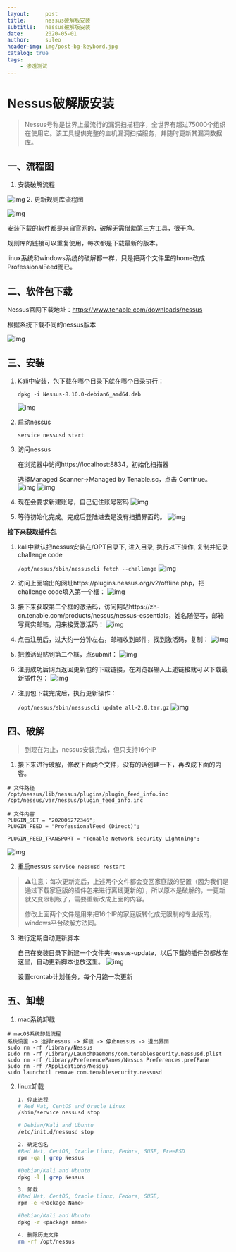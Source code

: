 ```yaml
---
layout:     post             
title:      nessus破解版安装    
subtitle:   nessus破解版安装       
date:       2020-05-01             
author:     suleo                  
header-img: img/post-bg-keybord.jpg    
catalog: true                      
tags:                              
    - 渗透测试   
---  
```


# Nessus破解版安装

> Nessus号称是世界上最流行的漏洞扫描程序，全世界有超过75000个组织在使用它。该工具提供完整的主机漏洞扫描服务，并随时更新其漏洞数据库。

## 一、流程图

1. 安装破解流程

![img](https://img2020.cnblogs.com/blog/2019081/202004/2019081-20200429102712121-798023580.png) 2. 更新规则库流程图

![img](https://img2020.cnblogs.com/blog/2019081/202004/2019081-20200429102813535-1392735593.png)

安装下载的软件都是来自官网的，破解无需借助第三方工具，很干净。

规则库的链接可以重复使用，每次都是下载最新的版本。

linux系统和windows系统的破解都一样，只是把两个文件里的home改成ProfessionalFeed而已。



## 二、软件包下载

Nessus官网下载地址：https://www.tenable.com/downloads/nessus

根据系统下载不同的nessus版本

![img](https://img2020.cnblogs.com/blog/2019081/202004/2019081-20200428150946202-813764955.png)

## 三、安装

1. Kali中安装，包下载在哪个目录下就在哪个目录执行：

   `dpkg -i Nessus-8.10.0-debian6_amd64.deb`

   ![img](https://img2020.cnblogs.com/blog/2019081/202004/2019081-20200428151622356-297469886.png)  

2. 启动nessus

   `service nessusd start`

3. 访问nessus

   在浏览器中访问https://localhost:8834，初始化扫描器

   选择Managed Scanner→Managed by Tenable.sc，点击 Continue。
   ![img](https://img2020.cnblogs.com/blog/2019081/202004/2019081-20200428152036702-1335117956.png)
   ![img](https://img2020.cnblogs.com/blog/2019081/202004/2019081-20200428152109869-529652535.png)

4. 现在会要求新建账号，自己记住账号密码
   ![img](https://img2020.cnblogs.com/blog/2019081/202004/2019081-20200428152343627-690325526.png)

5. 等待初始化完成。完成后登陆进去是没有扫描界面的。
   ![img](https://img2020.cnblogs.com/blog/2019081/202004/2019081-20200428152407645-543018994.png)

**接下来获取插件包**

1. kali中默认把nessus安装在/OPT目录下, 进入目录, 执行以下操作, 复制并记录challenge code

   `/opt/nessus/sbin/nessuscli fetch --challenge`
   ![img](https://img2020.cnblogs.com/blog/2019081/202004/2019081-20200428152826175-1503482077.png)

2. 访问上面输出的网址https://plugins.nessus.org/v2/offline.php，把challenge code填入第一个框：
   ![img](https://img2020.cnblogs.com/blog/2019081/202004/2019081-20200428153039783-1305279160.png)

3. 接下来获取第二个框的激活码，访问网站https://zh-cn.tenable.com/products/nessus/nessus-essentials，姓名随便写，邮箱写真实邮箱，用来接受激活码：
   ![img](https://img2020.cnblogs.com/blog/2019081/202004/2019081-20200428153420451-1737188047.png)

4. 点击注册后，过大约一分钟左右，邮箱收到邮件，找到激活码，复制：
   ![img](https://img2020.cnblogs.com/blog/2019081/202004/2019081-20200428153622027-435821379.png)

5. 把激活码贴到第二个框，点submit：
   ![img](https://img2020.cnblogs.com/blog/2019081/202004/2019081-20200428153736230-608105450.png)

6. 注册成功后网页返回更新包的下载链接，在浏览器输入上述链接就可以下载最新插件包：
   ![img](https://img2020.cnblogs.com/blog/2019081/202004/2019081-20200428153825235-1424528360.png)

7. 注册包下载完成后，执行更新操作：

   `/opt/nessus/sbin/nessuscli update all-2.0.tar.gz`
   ![img](https://img2020.cnblogs.com/blog/2019081/202004/2019081-20200428154113962-1808120566.png)



## 四、破解

> 到现在为止，nessus安装完成，但只支持16个IP

1. 接下来进行破解，修改下面两个文件，没有的话创建一下，再改成下面的内容。	

```shell
# 文件路径
/opt/nessus/lib/nessus/plugins/plugin_feed_info.inc
/opt/nessus/var/nessus/plugin_feed_info.inc
```

```shell
# 文件内容
PLUGIN_SET = "202006272346";
PLUGIN_FEED = "ProfessionalFeed (Direct)";

PLUGIN_FEED_TRANSPORT = "Tenable Network Security Lightning";
```

![img](https://img2020.cnblogs.com/blog/2019081/202004/2019081-20200428155646049-1657641494.png)

2. 重启nessus
   `service nessusd restart`

> ⚠️注意：每次更新完后，上述两个文件都会变回家庭版的配置（因为我们是通过下载家庭版的插件包来进行离线更新的），所以原本是破解的，一更新就又变限制版了，需要重新改成上面的内容。
>
> 修改上面两个文件是用来把16个IP的家庭版转化成无限制的专业版的，windows平台破解方法同。

3. 进行定期自动更新脚本

   自己在安装目录下新建一个文件夹nessus-update，以后下载的插件包都放在这里，自动更新脚本也放这里。
   ![img](https://img2020.cnblogs.com/blog/2019081/202004/2019081-20200428160229779-594775637.png)

   设置crontab计划任务，每个月跑一次更新



## 五、卸载

1. mac系统卸载

```shell
# macOS系统卸载流程
系统设置 -> 选择nessus -> 解锁 -> 停止nessus -> 退出界面
sudo rm -rf /Library/Nessus
sudo rm -rf /Library/LaunchDaemons/com.tenablesecurity.nessusd.plist
sudo rm -rf /Library/PreferencePanes/Nessus Preferences.prefPane
sudo rm -rf /Applications/Nessus
sudo launchctl remove com.tenablesecurity.nessusd
```

2. linux卸载

   ```bash
   1. 停止进程
   # Red Hat, CentOS and Oracle Linux
   /sbin/service nessusd stop
   
   # Debian/Kali and Ubuntu
   /etc/init.d/nessusd stop
   
   2. 确定包名
   #Red Hat, CentOS, Oracle Linux, Fedora, SUSE, FreeBSD
   rpm -qa | grep Nessus
   
   #Debian/Kali and Ubuntu
   dpkg -l | grep Nessus
   
   3. 卸载
   #Red Hat, CentOS, Oracle Linux, Fedora, SUSE,
   rpm -e <Package Name>
   
   #Debian/Kali and Ubuntu
   dpkg -r <package name>
   
   4. 删除历史文件
   rm -rf /opt/nessus
   ```

   